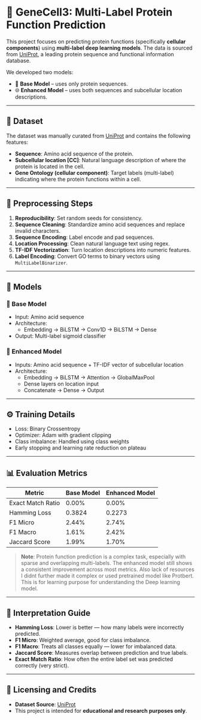 # 🧬 GeneCell3: Multi-Label Protein Function Prediction

This project focuses on predicting protein functions (specifically **cellular components**) using **multi-label deep learning models**. The data is sourced from [UniProt](https://www.uniprot.org/), a leading protein sequence and functional information database.

We developed two models:

- 🧪 **Base Model** – uses only protein sequences.
- 🌐 **Enhanced Model** – uses both sequences and subcellular location descriptions.

---

## 📁 Dataset

The dataset was manually curated from [UniProt](https://www.uniprot.org/) and contains the following features:

- **Sequence**: Amino acid sequence of the protein.
- **Subcellular location [CC]**: Natural language description of where the protein is located in the cell.
- **Gene Ontology (cellular component)**: Target labels (multi-label) indicating where the protein functions within a cell.

---

## 🧼 Preprocessing Steps

1. **Reproducibility**: Set random seeds for consistency.
2. **Sequence Cleaning**: Standardize amino acid sequences and replace invalid characters.
3. **Sequence Encoding**: Label encode and pad sequences.
4. **Location Processing**: Clean natural language text using regex.
5. **TF-IDF Vectorization**: Turn location descriptions into numeric features.
6. **Label Encoding**: Convert GO terms to binary vectors using `MultiLabelBinarizer`.

---

## 🧠 Models

### 🔹 Base Model

- Input: Amino acid sequence
- Architecture:
  - Embedding → BiLSTM → Conv1D → BiLSTM → Dense
- Output: Multi-label sigmoid classifier

### 🔸 Enhanced Model

- Inputs: Amino acid sequence + TF-IDF vector of subcellular location
- Architecture:
  - Embedding → BiLSTM → Attention → GlobalMaxPool
  - Dense layers on location input
  - Concatenate → Dense → Output

---

## ⚙️ Training Details

- Loss: Binary Crossentropy
- Optimizer: Adam with gradient clipping
- Class imbalance: Handled using class weights
- Early stopping and learning rate reduction on plateau

---

## 📊 Evaluation Metrics

| Metric               | Base Model | Enhanced Model |
|----------------------|------------|----------------|
| Exact Match Ratio    | 0.00%      | 0.00%          |
| Hamming Loss         | 0.3824     | 0.2273         |
| F1 Micro             | 2.44%      | 2.74%          |
| F1 Macro             | 1.61%      | 2.42%          |
| Jaccard Score        | 1.99%      | 1.70%          |

> **Note**: Protein function prediction is a complex task, especially with sparse and overlapping multi-labels. The enhanced model still shows a consistent improvement across most metrics. Also lack of resources I didnt further made it complex or used pretrained model like Protbert. This is for learning purpose for understanding the Deep learning model.

---

## 🧠 Interpretation Guide

- **Hamming Loss**: Lower is better — how many labels were incorrectly predicted.
- **F1 Micro**: Weighted average, good for class imbalance.
- **F1 Macro**: Treats all classes equally — lower for imbalanced data.
- **Jaccard Score**: Measures overlap between prediction and true labels.
- **Exact Match Ratio**: How often the entire label set was predicted correctly (very strict).

---

## 🔐 Licensing and Credits

- **Dataset Source**: [UniProt](https://www.uniprot.org/)
- This project is intended for **educational and research purposes only**.
